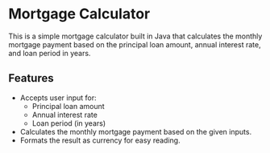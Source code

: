 # Mortgage Calculator

This is a simple mortgage calculator built in Java that calculates the monthly mortgage payment based on the principal loan amount, annual interest rate, and loan period in years.

## Features
- Accepts user input for:
  - Principal loan amount
  - Annual interest rate
  - Loan period (in years)
- Calculates the monthly mortgage payment based on the given inputs.
- Formats the result as currency for easy reading.


